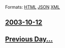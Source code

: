 
Formats: [HTML](2003/10/12/index.html)  [JSON](2003/10/12/index.json)  [XML](2003/10/12/index.xml)  

## [2003-10-12](/news/2003/10/12/index.md)

## [Previous Day...](/news/2003/10/11/index.md)

